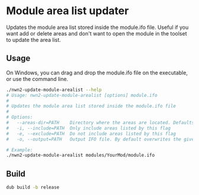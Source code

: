 # Module area list updater

Updates the module area list stored inside the module.ifo file. Useful if you
want add or delete areas and don't want to open the module in the toolset to
update the area list.

## Usage

On Windows, you can drag and drop the module.ifo file on the executable, or use the command line.

```bash
./nwn2-update-module-arealist --help
# Usage: nwn2-update-module-arealist [options] module.ifo
# 
# Updates the module area list stored inside the module.ifo file
# 
# Options:
#   --areas-dir=PATH    Directory where the areas are located. Defaults to the same directory where the module.ifo file is
#   -i, --include=PATH  Only include areas listed by this flag
#   -e, --exclude=PATH  Do not include areas listed by this flag
#   -o, --output=PATH   Output IFO file. By default overwrites the given file.

# Example:
./nwn2-update-module-arealist modules/YourMod/module.ifo
```


## Build

```bash
dub build -b release
```
